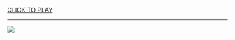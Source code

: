 
<a href="https://premium76.site?title=attack_on_titan_game_unblocked&ref=13M">CLICK TO PLAY</a></h3>
<hr>

<a href="https://premium76.site?title=attack_on_titan_game_unblocked&ref=13M"><img src="https://clearcache.store/games.png"></a>


